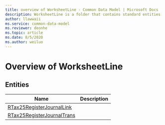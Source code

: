 ```yaml
---
title: overview of WorksheetLine - Common Data Model | Microsoft Docs
description: WorksheetLine is a folder that contains standard entities related to the Common Data Model.
author: llawwaii
ms.service: common-data-model
ms.reviewer: deonhe
ms.topic: article
ms.date: 8/5/2020
ms.author: weiluo
---
```


# Overview of WorksheetLine


## Entities

|Name|Description|
|---|---|
|[RTax25RegisterJournalLink](RTax25RegisterJournalLink.md)||
|[RTax25RegisterJournalTrans](RTax25RegisterJournalTrans.md)||
